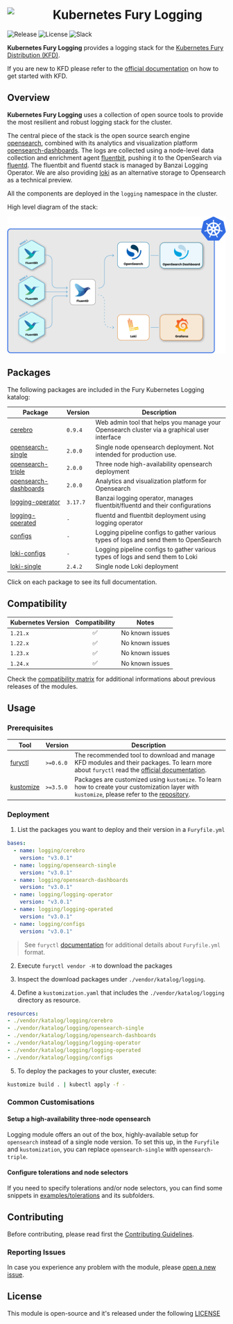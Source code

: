 <h1>
    <img src="https://github.com/sighupio/fury-distribution/blob/main/docs/assets/fury-epta-white.png?raw=true" align="left" width="90" style="margin-right: 15px"/>
    Kubernetes Fury Logging
</h1>

![Release](https://img.shields.io/badge/Latest%20Release-v3.0.2-blue)
![License](https://img.shields.io/github/license/sighupio/fury-kubernetes-logging?label=License)
![Slack](https://img.shields.io/badge/slack-@kubernetes/fury-yellow.svg?logo=slack&label=Slack)

<!-- <KFD-DOCS> -->

**Kubernetes Fury Logging** provides a logging stack for the [Kubernetes Fury Distribution (KFD)][kfd-repo].

If you are new to KFD please refer to the [official documentation][kfd-docs] on how to get started with KFD.

## Overview

**Kubernetes Fury Logging** uses a collection of open source tools to provide the most resilient and robust logging stack for the cluster.

The central piece of the stack is the open source search engine [opensearch][opensearch-page], combined
with its analytics and visualization platform [opensearch-dashboards][opensearch-dashboards-page].
The logs are collected using a node-level data collection and enrichment agent [fluentbit][fluentbit-page],
pushing it to the OpenSearch via [fluentd][fluentd-page]. The fluentbit and fluentd stack is managed by Banzai Logging Operator.
We are also providing [loki][loki-page] as an alternative storage to Opensearch as a technical preview.

All the components are deployed in the `logging` namespace in the cluster.

High level diagram of the stack:

![logging module](docs/images/diagram.png "Kubernetes Fury Logging")

## Packages

The following packages are included in the Fury Kubernetes Logging katalog:

| Package                                                | Version  | Description                                                                                             |
|--------------------------------------------------------|----------|---------------------------------------------------------------------------------------------------------|
| [cerebro](katalog/cerebro)                             | `0.9.4`  | Web admin tool that helps you manage your Opensearch cluster via a graphical user interface             |
| [opensearch-single](katalog/opensearch-single)         | `2.0.0`  | Single node opensearch deployment. Not intended for production use.                                     |
| [opensearch-triple](katalog/opensearch-triple)         | `2.0.0`  | Three node high-availability opensearch deployment                                                      |
| [opensearch-dashboards](katalog/opensearch-dashboards) | `2.0.0`  | Analytics and visualization platform for Opensearch                                                     |
| [logging-operator](katalog/logging-operator)           | `3.17.7` | Banzai logging operator, manages fluentbit/fluentd and their configurations                             |
| [logging-operated](katalog/logging-operated)           | `-`      | fluentd and fluentbit deployment using logging operator                                                 |
| [configs](katalog/configs)                             | `-`      | Logging pipeline configs to gather various types of logs and send them to OpenSearch                    |
| [loki-configs](katalog/loki-configs)                   | `-`      | Logging pipeline configs to gather various types of logs and send them to Loki                          |
| [loki-single](katalog/loki-single)                     | `2.4.2`  | Single node Loki deployment                                                                             |

Click on each package to see its full documentation.

## Compatibility

| Kubernetes Version |   Compatibility    | Notes                                               |
|--------------------|:------------------:|-----------------------------------------------------|
| `1.21.x`           | :white_check_mark: | No known issues                                     |
| `1.22.x`           | :white_check_mark: | No known issues                                     |
| `1.23.x`           | :white_check_mark: | No known issues                                     |
| `1.24.x`           | :white_check_mark: | No known issues                                     |

Check the [compatibility matrix][compatibility-matrix] for additional informations about previous releases of the modules.

## Usage

### Prerequisites

| Tool                        | Version   | Description                                                                                                                                                    |
|-----------------------------|-----------|----------------------------------------------------------------------------------------------------------------------------------------------------------------|
| [furyctl][furyctl-repo]     | `>=0.6.0` | The recommended tool to download and manage KFD modules and their packages. To learn more about `furyctl` read the [official documentation][furyctl-repo].     |
| [kustomize][kustomize-repo] | `>=3.5.0` | Packages are customized using `kustomize`. To learn how to create your customization layer with `kustomize`, please refer to the [repository][kustomize-repo]. |

### Deployment

1. List the packages you want to deploy and their version in a `Furyfile.yml`

```yaml
bases:
  - name: logging/cerebro
    version: "v3.0.1"
  - name: logging/opensearch-single
    version: "v3.0.1"
  - name: logging/opensearch-dashboards
    version: "v3.0.1"
  - name: logging/logging-operator
    version: "v3.0.1"
  - name: logging/logging-operated
    version: "v3.0.1"
  - name: logging/configs
    version: "v3.0.1"
```

> See `furyctl` [documentation][furyctl-repo] for additional details about `Furyfile.yml` format.

2. Execute `furyctl vendor -H` to download the packages

3. Inspect the download packages under `./vendor/katalog/logging`.

4. Define a `kustomization.yaml` that includes the `./vendor/katalog/logging` directory as resource.

```yaml
resources:
- ./vendor/katalog/logging/cerebro
- ./vendor/katalog/logging/opensearch-single
- ./vendor/katalog/logging/opensearch-dashboards
- ./vendor/katalog/logging/logging-operator
- ./vendor/katalog/logging/logging-operated
- ./vendor/katalog/logging/configs
```

5. To deploy the packages to your cluster, execute:

```bash
kustomize build . | kubectl apply -f -
```

### Common Customisations

#### Setup a high-availability three-node opensearch

Logging module offers an out of the box, highly-available setup for `opensearch` instead of a single node version. To set this up, in the `Furyfile` and `kustomization`, you can replace `opensearch-single` with `opensearch-triple`.

#### Configure tolerations and node selectors

If you need to specify tolerations and/or node selectors, you can find some snippets in [examples/tolerations](examples/tolerations) and its subfolders.

<!-- Links -->

[opensearch-page]: https://opensearch.org
[opensearch-dashboards-page]: https://opensearch.org
[fluentbit-page]: https://fluentbit.io/
[fluentd-page]: https://www.fluentd.org/
[loki-page]: https://grafana.com/oss/loki/
[kfd-repo]: https://github.com/sighupio/fury-distribution
[furyctl-repo]: https://github.com/sighupio/furyctl
[kustomize-repo]: https://github.com/kubernetes-sigs/kustomize
[kfd-docs]: https://docs.kubernetesfury.com/docs/distribution/
[compatibility-matrix]: https://github.com/sighupio/fury-kubernetes-logging/blob/master/docs/COMPATIBILITY_MATRIX.md

<!-- </KFD-DOCS> -->

<!-- <FOOTER> -->

## Contributing

Before contributing, please read first the [Contributing Guidelines](docs/CONTRIBUTING.md).

### Reporting Issues

In case you experience any problem with the module, please [open a new issue](https://github.com/sighupio/fury-kubernetes-logging/issues/new/choose).

## License

This module is open-source and it's released under the following [LICENSE](LICENSE)

<!-- </FOOTER> -->
